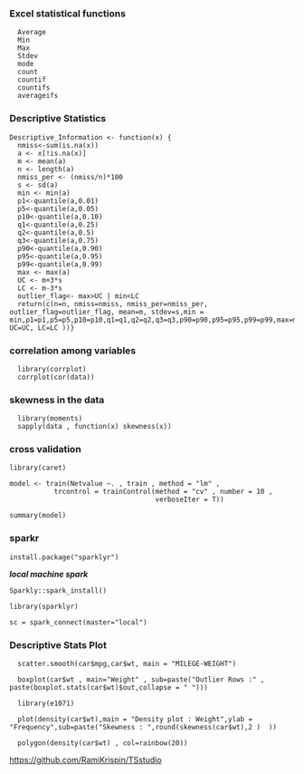   ### Excel statistical functions 
   
      Average
      Min 
      Max
      Stdev
      mode
      count
      countif
      countifs
      averageifs
   
   
   ### Descriptive Statistics

    Descriptive_Information <- function(x) {
      nmiss<-sum(is.na(x))
      a <- x[!is.na(x)]
      m <- mean(a)
      n <- length(a)
      nmiss_per <- (nmiss/n)*100
      s <- sd(a)
      min <- min(a)
      p1<-quantile(a,0.01)
      p5<-quantile(a,0.05)
      p10<-quantile(a,0.10)
      q1<-quantile(a,0.25)
      q2<-quantile(a,0.5)
      q3<-quantile(a,0.75)
      p90<-quantile(a,0.90)
      p95<-quantile(a,0.95)
      p99<-quantile(a,0.99)
      max <- max(a)
      UC <- m+3*s
      LC <- m-3*s
      outlier_flag<- max>UC | min<LC
      return(c(n=n, nmiss=nmiss, nmiss_per=nmiss_per, outlier_flag=outlier_flag, mean=m, stdev=s,min = min,p1=p1,p5=p5,p10=p10,q1=q1,q2=q2,q3=q3,p90=p90,p95=p95,p99=p99,max=max, UC=UC, LC=LC ))}

### correlation among variables

      library(corrplot)
      corrplot(cor(data))
    
### skewness in the data
      library(moments)
      sapply(data , function(x) skewness(x))
      
      
   ### cross validation
    library(caret)

    model <- train(Netvalue ~. , train , method = "lm" , 
               trcontrol = trainControl(method = "cv" , number = 10 ,
                                        verboseIter = T))

    summary(model)

   ### sparkr

    install.package("sparklyr")
    
   __*local machine spark*__

    Sparkly::spark_install() 

    library(sparklyr)

    sc = spark_connect(master="local")

   ### Descriptive Stats Plot
      
      scatter.smooth(car$mpg,car$wt, main = "MILEGE-WEIGHT")

      boxplot(car$wt , main="Weight" , sub=paste("Outlier Rows :" , paste(boxplot.stats(car$wt)$out,collapse = " ")))

      library(e1071)

      plot(density(car$wt),main = "Density plot : Weight",ylab = "Frequency",sub=paste("Skewness : ",round(skewness(car$wt),2 )  ))

      polygon(density(car$wt) , col=rainbow(20))
      
 https://github.com/RamiKrispin/TSstudio
